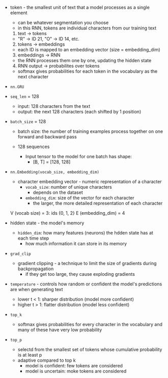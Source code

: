 - token - the smallest unit of text that a model processes as a single element
    - can be whatever segmentation you choose
    - in this RNN, tokens are individual characters from our training text

    1. text -> tokens
    - "R" -> ID 21, "O" -> ID 14, etc.
    2. tokens -> embeddings
    - each ID is mapped to an embedding vector (size = embedding_dim)
    3. embeddings -> RNN
    - the RNN processes them one by one, updating the hidden state
    4. RNN output -> probabilites over tokens
    - softmax gives probabilities for each token in the vocabulary as the next character

- `nn.GRU`

- `seq_len` = 128
    - input: 128 characters from the text
    - output: the next 128 characters (each shifted by 1 position)

- `batch_size` = 128
    - batch size: the number of training examples process together on one forward and backward pass
    - 128 sequences

        - Input tensor to the model for one batch has shape:
            - [B, T] = [128, 128]

- `nn.Embedding(vocab_size, embedding_dim)`
    - character embedding vector - numeric representation of a character
        - `vocab_size`: number of unique characters
            - depends on the dataset
        - `embedding_dim`: size of the vector for each character
            - the larger, the more detailed representation of each character
    
    V (vocab size) = 3: ids {0, 1, 2}
    E (embedding_dim) = 4


- hidden state - the model's memory
    - `hidden_dim`: how many features (neurons) the hdden state has at each time step
        - how much information it can store in its memory

- `grad_clip`
    - gradient clipping - a technique to limit the size of gradients during backpropagation
        - if they get too large, they cause exploding gradients

- `temperature` - controls how random or confident the model's predictions are when generating text
    - lower t < 1: sharper distribution (model more confident)
    - higher t > 1: flatter distribution (model less confident)

- `top_k`
    - softmax gives probabilities for every character in the vocabulary and many of these have very low probability

- `top_p`
    - selectd from the smallest set of tokens whose cumulative probability is at least p
    - adaptive compared to top k
        - model is confident: few tokens are considered
        - model is uncertain: moke tokens are considered